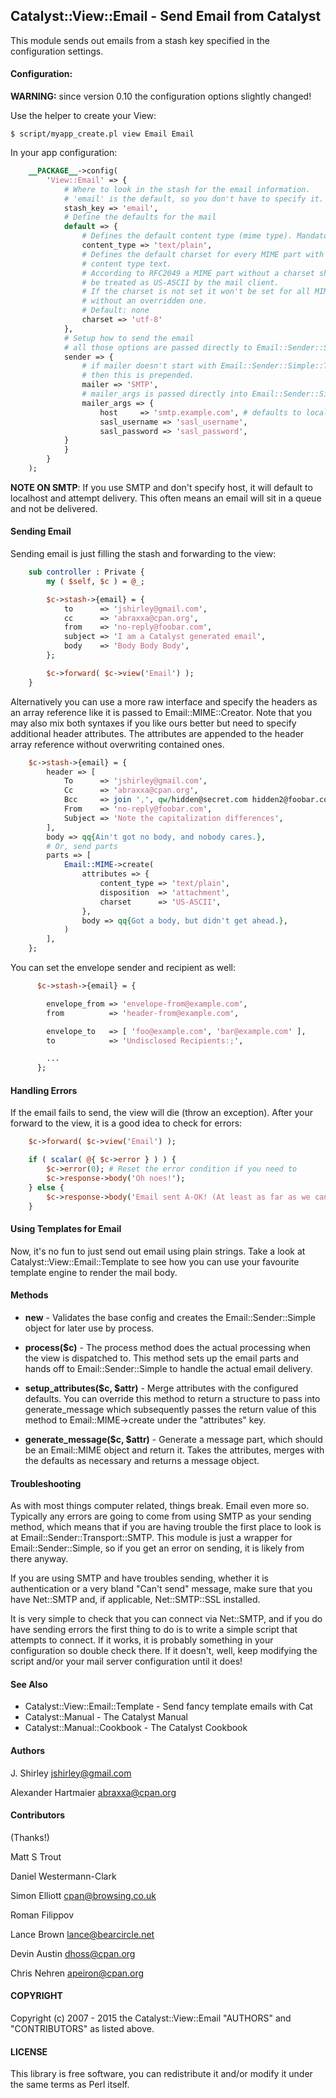 Catalyst::View::Email - Send Email from Catalyst
------------------------------------------------

This module sends out emails from a stash key specified in the
configuration settings.

#### Configuration:

**WARNING:** since version 0.10 the configuration options slightly changed!

Use the helper to create your View:

    $ script/myapp_create.pl view Email Email

In your app configuration:

```perl
    __PACKAGE__->config(
        'View::Email' => {
            # Where to look in the stash for the email information.
            # 'email' is the default, so you don't have to specify it.
            stash_key => 'email',
            # Define the defaults for the mail
            default => {
                # Defines the default content type (mime type). Mandatory
                content_type => 'text/plain',
                # Defines the default charset for every MIME part with the 
                # content type text.
                # According to RFC2049 a MIME part without a charset should
                # be treated as US-ASCII by the mail client.
                # If the charset is not set it won't be set for all MIME parts
                # without an overridden one.
                # Default: none
                charset => 'utf-8'
            },
            # Setup how to send the email
            # all those options are passed directly to Email::Sender::Simple
            sender => {
                # if mailer doesn't start with Email::Sender::Simple::Transport::,
                # then this is prepended.
                mailer => 'SMTP',
                # mailer_args is passed directly into Email::Sender::Simple 
                mailer_args => {
                    host     => 'smtp.example.com', # defaults to localhost
                    sasl_username => 'sasl_username',
                    sasl_password => 'sasl_password',
            }
            }
        }
    );
```

**NOTE ON SMTP**: If you use SMTP and don't specify host, it will default
to localhost and attempt delivery. This often means an email will sit in a
queue and not be delivered.

#### Sending Email

Sending email is just filling the stash and forwarding to the view:

```perl
    sub controller : Private {
        my ( $self, $c ) = @_;

        $c->stash->{email} = {
            to      => 'jshirley@gmail.com',
            cc      => 'abraxxa@cpan.org',
            from    => 'no-reply@foobar.com',
            subject => 'I am a Catalyst generated email',
            body    => 'Body Body Body',
        };

        $c->forward( $c->view('Email') );
    }
```

Alternatively you can use a more raw interface and specify the headers
as an array reference like it is passed to Email::MIME::Creator. Note
that you may also mix both syntaxes if you like ours better but need to
specify additional header attributes. The attributes are appended to the
header array reference without overwriting contained ones.

```perl
    $c->stash->{email} = {
        header => [
            To      => 'jshirley@gmail.com',
            Cc      => 'abraxxa@cpan.org',
            Bcc     => join ',', qw/hidden@secret.com hidden2@foobar.com/,
            From    => 'no-reply@foobar.com',
            Subject => 'Note the capitalization differences',
        ],
        body => qq{Ain't got no body, and nobody cares.},
        # Or, send parts
        parts => [
            Email::MIME->create(
                attributes => {
                    content_type => 'text/plain',
                    disposition  => 'attachment',
                    charset      => 'US-ASCII',
                },
                body => qq{Got a body, but didn't get ahead.},
            )
        ],
    };
```

You can set the envelope sender and recipient as well:

```perl
      $c->stash->{email} = {

        envelope_from => 'envelope-from@example.com',
        from          => 'header-from@example.com',

        envelope_to   => [ 'foo@example.com', 'bar@example.com' ],
        to            => 'Undisclosed Recipients:;',

        ...
      };
```

#### Handling Errors

If the email fails to send, the view will die (throw an exception).
After your forward to the view, it is a good idea to check for errors:

```perl
    $c->forward( $c->view('Email') );

    if ( scalar( @{ $c->error } ) ) {
        $c->error(0); # Reset the error condition if you need to
        $c->response->body('Oh noes!');
    } else {
        $c->response->body('Email sent A-OK! (At least as far as we can tell)');
    }
```

#### Using Templates for Email

Now, it's no fun to just send out email using plain strings. Take a look
at Catalyst::View::Email::Template to see how you can use your favourite
template engine to render the mail body.

#### Methods

* **new** - Validates the base config and creates the Email::Sender::Simple
object for later use by process.

* **process($c)** - The process method does the actual processing when the
view is dispatched to. This method sets up the email parts and hands off to
Email::Sender::Simple to handle the actual email delivery.

* **setup_attributes($c, $attr)** - Merge attributes with the configured
defaults. You can override this method to return a structure to pass into
generate_message which subsequently passes the return value of this method
to Email::MIME->create under the "attributes" key.

* **generate_message($c, $attr)** - Generate a message part, which should
be an Email::MIME object and return it. Takes the attributes, merges with
the defaults as necessary and returns a message object.

#### Troubleshooting

As with most things computer related, things break. Email even more so.
Typically any errors are going to come from using SMTP as your sending
method, which means that if you are having trouble the first place to
look is at Email::Sender::Transport::SMTP. This module is just a wrapper
for Email::Sender::Simple, so if you get an error on sending, it is
likely from there anyway.

If you are using SMTP and have troubles sending, whether it is
authentication or a very bland "Can't send" message, make sure that you
have Net::SMTP and, if applicable, Net::SMTP::SSL installed.

It is very simple to check that you can connect via Net::SMTP, and if
you do have sending errors the first thing to do is to write a simple
script that attempts to connect. If it works, it is probably something
in your configuration so double check there. If it doesn't, well, keep
modifying the script and/or your mail server configuration until it
does!

#### See Also

* Catalyst::View::Email::Template - Send fancy template emails with Cat
* Catalyst::Manual - The Catalyst Manual
* Catalyst::Manual::Cookbook - The Catalyst Cookbook

#### Authors

J. Shirley <jshirley@gmail.com>

Alexander Hartmaier <abraxxa@cpan.org>

#### Contributors

(Thanks!)

Matt S Trout

Daniel Westermann-Clark

Simon Elliott <cpan@browsing.co.uk>

Roman Filippov

Lance Brown <lance@bearcircle.net>

Devin Austin <dhoss@cpan.org>

Chris Nehren <apeiron@cpan.org>

#### COPYRIGHT

Copyright (c) 2007 - 2015 the Catalyst::View::Email "AUTHORS" and
"CONTRIBUTORS" as listed above.

#### LICENSE

This library is free software, you can redistribute it and/or modify it
under the same terms as Perl itself.

